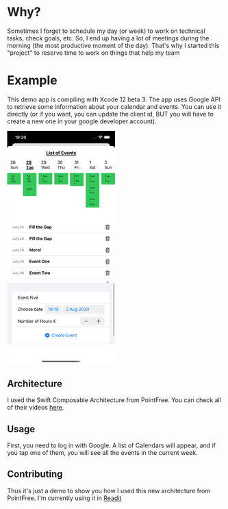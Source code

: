 # Why?
Sometimes I forget to schedule my day (or week) to work on technical tasks, check goals, etc. So, I end up having a lot of meetings during the morning (the most productive moment of the day). That's why I started this "project" to reserve time to work on things that help my team

# Example

This demo app is compiling with Xcode 12 beta 3. The app uses Google API to retrieve some information about your calendar and events. You can use it directly (or if you want, you can update the client id, BUT you will have to create a new one in your google developer account).

<!-- ![Screenshot](resources/screenshot.png) -->
<img src="resources/screenshot.png" width=50% height=50%>

## Architecture

I used the Swift Composable Architecture from PointFree. You can check all of their videos [here](https://www.pointfree.co).

## Usage

First, you need to log in with Google. A list of Calendars will appear, and if you tap one of them, you will see all the events in the current week.


## Contributing
Thus it's just a demo to show you how I used this new architecture from PointFree. I'm currently using it in [Readit](https://apps.apple.com/us/app/id1513003417#?platform=iphone)
